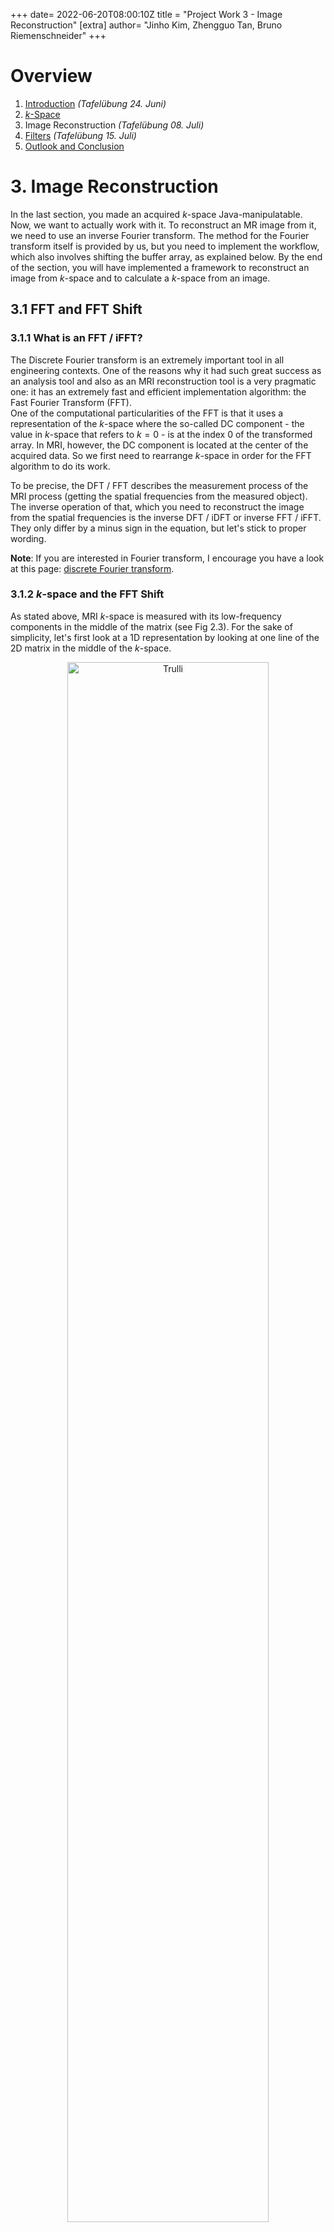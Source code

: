 +++
date= 2022-06-20T08:00:10Z
title = "Project Work 3 - Image Reconstruction"
[extra]
author= "Jinho Kim, Zhengguo Tan, Bruno Riemenschneider"
+++

# Overview

1) [Introduction](../introduction) *(Tafelübung 24. Juni)*
2) [*k*-Space](../kspace)
3) Image Reconstruction *(Tafelübung 08. Juli)*
4) [Filters](../filters) *(Tafelübung 15. Juli)*
5) [Outlook and Conclusion](../conclusion)

# 3. Image Reconstruction

In the last section, you made an acquired $k$-space Java-manipulatable. Now, we want to actually work with it. To reconstruct an MR image from it, we need to use an inverse Fourier transform. The method for the Fourier transform itself is provided by us, but you need to implement the workflow, which also involves shifting the buffer array, as explained below. By the end of the section, you will have implemented a framework to reconstruct an image from $k$-space and to calculate a $k$-space from an image.

## 3.1 FFT and FFT Shift

### 3.1.1 What is an FFT / iFFT?

The Discrete Fourier transform is an extremely important tool in all engineering contexts. One of the reasons why it had such
great success as an analysis tool and also as an MRI reconstruction tool is a very pragmatic one: it has an extremely fast and efficient
implementation algorithm: the Fast Fourier Transform (FFT).\
One of the computational particularities of the FFT is that it uses a representation of the $k$-space where the so-called
DC component - the value in $k$-space that refers to $k=0$ - is at the index 0 of the transformed array. In MRI, however,
the DC component is located at the center of the acquired data. So we first need to rearrange $k$-space in order for the FFT
algorithm to do its work.

To be precise, the DFT / FFT describes the measurement process of the MRI process (getting the spatial frequencies from the measured object).
The inverse operation of that, which you need to reconstruct the image from the spatial frequencies is the inverse DFT / iDFT
or inverse FFT / iFFT. They only differ by a minus sign in the equation, but let's stick to proper wording.

**Note**: If you are interested in Fourier transform, I encourage you have a look at this page: [discrete Fourier transform](../appendix).

### 3.1.2 $k$-space and the FFT Shift

As stated above, MRI $k$-space is measured with its low-frequency components in the middle of the matrix (see Fig 2.3).
For the sake of simplicity, let's first look at a 1D representation by looking at one line of the 2D matrix
in the middle of the $k$-space.

<p align="center">
  <img src="../fig32-kspace_redline.png" alt="Trulli" align="center" style="width:80%">  
</p>
<p align="center">
  <img src="../fig32-kspace_traj.jpg" alt="Trulli" align="center" style="width:100%">  
</p>
<p align="center">
  <b>Figure 3.1.</b> A magnitude  image of <i>k</i>-space (top) and its corresponding signal intensity along the
red-line direction (bottom). The x- and y-axis represent the sample index and the logarithm of the magnitude of the <i>k</i>-space, respectively.
</p>

Figure 3.1 shows signal intensities concentrate in the middle of the spectrum, which is the DC component,
as given by the nature of the MRI acquisition. From a technical point of view, however,
the DC component should be shifted to the first index before applying an iFFT. Let's not go too deep into Fourier transform
theory here and the specifics of the FFT algorithm. Just keep in mind, (i)FFT wants the DC component at index 0, MRI measures
the DC component at index $\frac{N}{2}$

The so-called *FFT shift* is a construct that is often used (not only in MRI). It simply shifts samples in one half of
the spectrum to the other half. Figure 3.2 shows an example of the *1D FFT shift*. A full spectrum lies in an index range of $[0, N-1]$, where $N$ represents the vector length.
Samples in a range of $[0, \frac{N}{2}-1]$ are then shifted to the other half spectrum of $[\frac{N}{2}, N]$ and vice versa.


<p align="center">
  <img src="../fig31-fftshift1d.jpg" alt="Trulli" align="center" style="width:90%">  
</p>
<p align="center">
  <b>Figure 3.2.</b> A graphical representation of the <i>FFT shift</i>.  
</p>



## 3.2 Apply FFT Shift to the 1D Problem

To get a better understanding of the FFT shift, you will start in 1D and implement a new class ```ComplexSignal```.

```java
package project;

import mt.Signal;
import java.util.Objects;

public class ComplexSignal {
    protected mt.Signal real;    //Image object to store real part
    protected mt.Signal imag;    //Image object to store imaginary part
    protected String name;      //Name of the image
}
```

Create constructors and getters. Remember: class objects, ```real```, ```imag```, and ```name```,
must be set in the constructor. Since ```Signal``` class contains two types of constructors,
there will be two types of constructors in ```ComplexSignal``` class as well. Since the FFT works for only the signal
length of 2 to the power of n, we consider the signal length only as 2 to the power of n.
This will apply to the 2D problem as well.

```java
public ComplexSignal(int length, String name)
public ComplexSignal(float[] signalReal, float[] signalImag, String name)

public float[] getReal() // get the buffer of the real
public float[] getImag() // get the buffer of the imag
public String getName()
public int getSize()
```
Generate a sinusoid wave composed of five sine waves with different frequencies in the ```generateSine()``` method.
Frequencies for five sine waves are $[\text{numWaves}, 2 \times \text{numWaves}, \cdots, 5 \times \text{numWaves}]$,
and the number of samples is equal to the size of the ```ComplexSignal```. You can refer to the previous exercise 1 for this.
Since the generated sinusoid wave is float type, you will set *the real part* of the ```ComplexSignal``` as the sine wave
and *the imaginary parts* to zeros. You can use ```setAtIndex()``` to assign corresponding values to the real and imaginary parts.


```java
public void generateSine(int numWaves)
```

You can plot your sinusoid wave using the given method ```DisplayUtils.showArray()```. In this case, the signal legnth is $256$

<p align="center">
  <img src="../fig33-sine_real.jpg" alt="Trulli" align="center" style="width:100%">  
</p>
<p align="center">
  <img src="../fig33-sine_imag.jpg" alt="Trulli" align="center" style="width:100%">  
</p>
<p align="center">
  <b>Figure 3.3.</b> The real(top) and imaginary(bottom) parts of the sinusoidal  wave are composed of five different sine waves. The x-axis for both plots indicates the sample index, while the y-axes represent the real and the imaginary values of the signal, <b>s</b>, for plots above and below, respectively. 
</p>

To show the magnitude of the signal, you need to implement ```calculateMagnitude()``` and ```getMagnitude()``` for displaying with ```DisplayUtils.showArray()```. You can use ```atIndex()``` and ```setAtIndex()``` for ```calculateMagnitude()```.

```java
private Signal calculateMagnitude(ComplexSignal input)
public float[] getMagnitude()
```

<p align="center">
  <img src="../fig34-sine_magnitude.jpg" alt="Trulli" style="width:100%" align="center">
</p>
<p align="center">
  <b>Figure 3.4.</b> The manitude of the complex sinusoid signal. The x- and y-axis mean the sample index and the magnitude of the signal, <b>s</b>, respectively. 
</p>

Now, you will apply an FFT to the signal using the given method ```FFT1D()``` from ```ProjectHelpers.java``` and plot the magnitude signal. For this, you have to comment out methods related to ```ComplexSignal()``` in ```ProjectHelpers.java```, such as ```FFT1D()```, ```toComplex()```, ```fromComplex()```, and ```fft()```.

<p align="center">
  <img src="../fig35-FFT.jpg" alt="Trulli" style="width:100%" align="center">
</p>
<p align="center">
  <b>Figure 3.5.</b> The magnitude of <i>FFT</i>. Since the complex sinusoid signal is composed of five different sine waves, there are five peaks at the low-frequency part. The x- and y-axis mean the sample index and the magnitude of the FFT signal, respectively.
</p>


Once you have created the FFT result, it is time to implement the FFT shift.  
If you shift the FFT signal to the right by one sample, the most right signal comes to the most left index: it's a cyclical shift.
Take your time to understand this, referring to Figure 3.2. If you think of the input and the output of the FFTshift,
half of the left and right parts are swapped with each other. In other words, you can implement the ```fftShift1d()```
method using a ```swap()``` method, which only swaps the left and right half of the array.
You will need to use ```setAtIndex()``` and ```AtIndex()```.
Additionally, as signals are complex numbers, you must consider both the real and imaginary parts.

```java
public void fftShift1d()
private Signal swap(Signal input)
```

You can plot the *FFT shift* result and play around with the result, shifting the signal back and forth using
```fftShift1d()``` multiple times.

<p align="center">
  <img src="../fig36-FFTshift.jpg" alt="Trulli" style="width:100%" align="center">
</p>
<p align="center">
  <img src="../fig36-FFTshift2.jpg" alt="Trulli" style="width:100%" align="center">
</p>
<p align="center">
  <b>Figure 3.6.</b> <i>FFTshift</i> is carried out once(top) and twice(bottom) to the <i>FFT</i> result. The figure at the bottom shows the same as Figure 3.5, meaning that if <i>FFTshift</i> is applied twice, the signal comes back to the original position. This property is important when you reconstruct <i>k</i>-space. The x-axis for both plots indicates the sample index. Moreover, the y-axes represent the magnitude of the FFTshifted S and S' for plots above and below, respectively, where S and S' stand for FFT(s) and FFTshift(FFT(s)). 
</p>

## 3.3 Expand FFT shift to 2D in ComplexImage

Expanding the concept of the FFT shift from the 1D problem to the 2D problem is not so complicated. It is the result
of doing an FFT shift along the first dimension and then the second.

<p align="center">
  <img src="../fig37-fftshift2d.jpg" alt="Trulli" style="width:80%" align="center">
</p>
<p align="center">
  <b>Figure 3.7.</b> Graphical example of the 2D <i>FFT shift</i>. One quadrant is swapped with another quadrant in the diagonal direction. This is due to the fact of swapping one sample along the x and y directions.
</p>

You need to consider that swapping one sample is carried out along both x and y directions in the 2D problem, meaning that one quadrant is swapped with another in the diagonal direction. We move the working ```java``` script to the ```ComplexImage.java```. You will add new methods called ```fftShift()``` and ```swapQuadrants()```

 ```java
public void fftShift()
private Image swapQuadrants(Image input)
```

In ```fftShift()```, you will use ```swapQuadrants()``` to swap samples and ```setBuffer()```,
which is a member method of the ```Image``` class, to set swapped samples to the buffer. Always consider that you are
dealing with complex numbers, using both ```real``` and ```imag```.
You can expand your implementation in the 1D case to the 2D problem for ```swapQuadrants()```.

Display the result of your 2D FFT shift.

 <p style="text-align: center;">
<table><tr>
<td> <img src="../fig38-kspace.jpg" alt="fig38-kspace.jpg"  style="width: 256;"/> </td>
<td> <img src="../fig38-kspace_fftshift.jpg" alt="fig38-kspace_fftshift.jpg" style="width: 256;"/> </td>
</tr></table>
 <p>

<p align="center">
  <b>Figure 3.8.</b> <i>k</i>-spaces before(left) and after(right) applying <I>FFTshift</i>.
Low-frequency components are shifted to the edge after applying <i>FFTshift</i>,
and vice versa. To match <i>k</i>-space size to 2 to the power of n to carry out <i>FFT</i>,
both edges are zero-padded, and such appear as black strips.
</p>

## 3.4 Reconstruct MR image
Now, we are ready to reconstruct an MR image. The overview of the MR reconstruction process is depicted in Figure 3.9.
One key point here is that after applying an FFT shift to the $k$-space or the image once,
you have to apply the FFT shift one more time after applying the (i)FFT to bring it back to its original signal.
Play around with (i)FFTs and the shifts and you will see.


```InverseFFT2D()``` and ```FFT2D()``` methods are provided in ```ProjectHelpers.java```.


<p align="center">
  <img src="../fig39-recon_flow.jpg" alt="Trulli" style="width:100%" align="center">
</p>
<p align="center">
  <b>Figure 3.9.</b> An overview of the MR reconstruction process.
</p>

Reconstruct the MR image from the measured $k$-space data.
Show image magnitude, image phase, image real part, and image imaginary part as  below.

<p style="text-align: center;">
<table><tr>
<td> <img src="../fig310-img_mag.jpg" alt="fig310-img_mag.jpg"  style="width: 256;"/> </td>
<td> <img src="../fig310-img_phase.jpg" alt="fig310-img_phase.jpg" style="width: 256;"/> </td>
</tr>
<tr>
<td> <img src="../fig310-img_real.jpg" alt="fig310-img_real.jpg"  style="width: 256;"/> </td>
<td> <img src="../fig310-img_imag.jpg" alt="fig310-img_imag.jpg" style="width: 256;"/> </td>
</tr>
</table>
 <p>
<p align="center">
  <b>Figure 3.10.</b> Reconstructed images. Image titles are presented at the left top corner of the each figure.
</p>

Then, let's check if a forward FFT works fine with the reconstructed image. The original $k$-space should be reproduced from the FFT on the reconstructed image.

 <p style="text-align: center;">
<table><tr>
<td> <img src="../fig311-kspace_reprod_mag.jpg" alt="fig311-kspace_reprod_mag.jpg"  style="width: 256;"/> </td>
<td> <img src="../fig311-kspace_reprod_phase.jpg" alt="fig311-kspace_reprod_phase.jpg" style="width: 256;"/> </td>
</tr></table>
 <p>
<p align="center">
  <b>Figure 3.11.</b> Reproducted <i>k</i>-space from the reconstructed image. The reproducted <i>k</i>-space shows as the same as the original <i>k</i>-space.
</p>

In your Project report, you should:

* Explain why an FFT shift needs to be carried out on $k$-space before and after the iFFT is applied.
What is the purpose of the FFT shift? Where are low-frequency components located in $k$-space?
What happens if you only apply the FFT shift before, but not after performing the iFFT on the $k$-space?
(explain this with figures)
* Interpret the reconstruction results. Which image do radiologists view and diagnose among images of
magnitude, phase, real part, and imaginary part?
Can $k$-space be reproduced from the reconstructed image like the original $k$-space?
If so, what is the procedure for that? Please explain the reasons why or why not.

[Next task: Filters](../filters)
